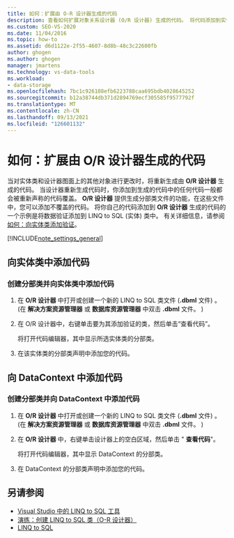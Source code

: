 ```yaml
---
title: 如何：扩展由 O-R 设计器生成的代码
description: 查看如何扩展对象关系设计器 (O/R 设计器) 生成的代码。 将代码添加到实体类。 将代码添加到 DataContext。
ms.custom: SEO-VS-2020
ms.date: 11/04/2016
ms.topic: how-to
ms.assetid: d6d1122e-2f55-4607-8d8b-48c3c22600fb
author: ghogen
ms.author: ghogen
manager: jmartens
ms.technology: vs-data-tools
ms.workload:
- data-storage
ms.openlocfilehash: 7bc1c926108efb6223788caa695bdb4028645252
ms.sourcegitcommit: b12a38744db371d2894769ecf305585f9577792f
ms.translationtype: MT
ms.contentlocale: zh-CN
ms.lasthandoff: 09/13/2021
ms.locfileid: "126601132"
---
```

# <a name="how-to-extend-code-generated-by-the-or-designer"></a>如何：扩展由 O/R 设计器生成的代码
当对实体类和设计器图面上的其他对象进行更改时，将重新生成由 **O/R 设计器** 生成的代码。 当设计器重新生成代码时，你添加到生成的代码中的任何代码一般都会被重新声称的代码覆盖。 **O/R 设计器** 提供生成分部类文件的功能，在这些文件中，您可以添加不覆盖的代码。 将你自己的代码添加到 **O/R 设计器** 生成的代码的一个示例是将数据验证添加到 LINQ to SQL (实体) 类中。 有关详细信息，请参阅 [如何：向实体类添加验证](../data-tools/how-to-add-validation-to-entity-classes.md)。

[!INCLUDE[note_settings_general](../data-tools/includes/note_settings_general_md.md)]

## <a name="add-code-to-an-entity-class"></a>向实体类中添加代码

### <a name="to-create-a-partial-class-and-add-code-to-an-entity-class"></a>创建分部类并向实体类中添加代码

1. 在 **O/R 设计器** 中打开或创建一个新的 LINQ to SQL 类文件 (**.dbml** 文件) 。  (在 **解决方案资源管理器** 或 **数据库资源管理器** 中双击 **.dbml** 文件。 ) 

2. 在 O/R 设计器中，右键单击要为其添加验证的类，然后单击“查看代码”。

     将打开代码编辑器，其中显示所选实体类的分部类。

3. 在该实体类的分部类声明中添加您的代码。

## <a name="add-code-to-a-datacontext"></a>向 DataContext 中添加代码

### <a name="to-create-a-partial-class-and-add-code-to-a-datacontext"></a>创建分部类并向 DataContext 中添加代码

1. 在 **O/R 设计器** 中打开或创建一个新的 LINQ to SQL 类文件 (**.dbml** 文件) 。  (在 **解决方案资源管理器** 或 **数据库资源管理器** 中双击 **.dbml** 文件。 ) 

2. 在 **O/R 设计器** 中，右键单击设计器上的空白区域，然后单击 " **查看代码**"。

     将打开代码编辑器，其中显示 DataContext 的分部类。

3. 在 DataContext 的分部类声明中添加您的代码。

## <a name="see-also"></a>另请参阅

- [Visual Studio 中的 LINQ to SQL 工具](../data-tools/linq-to-sql-tools-in-visual-studio2.md)
- [演练：创建 LINQ to SQL 类（O-R 设计器）](how-to-create-linq-to-sql-classes-mapped-to-tables-and-views-o-r-designer.md)
- [LINQ to SQL](/dotnet/framework/data/adonet/sql/linq/index)

